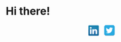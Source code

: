<h1 style="font-size: 23">Hi there!</h1>
<p align="center">
    <a href="Https://www.linkedin.com/in/obedmunozjr"><img height="30" src="./linkedin.png"></a>&nbsp;&nbsp;
    <a href="Https://www.twitter.com/ObieMunoz"><img height="30" src="./twitter.png"></a>
</p>
